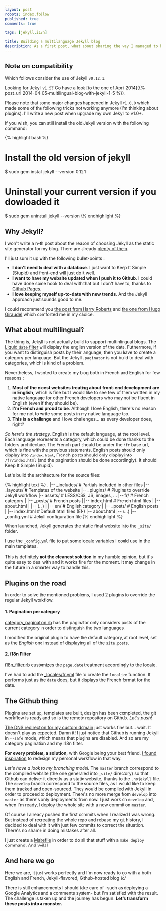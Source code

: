```yaml
---
layout: post
robots: index,follow
published: true
comments: true

tags: [jekyll,i18n]

title: Building a multilanguage Jekyll blog
description: As a first post, what about sharing the way I managed to build this blog? Having a both english and french Jekyll website is not that hard, but you have to care about some crucial points.
---
```


## <span class="icon-info"></span> Note on compatibility

Which follows consider the use of Jekyll `v0.12.1`.

Looking for Jekyll `v1.5`? Go have a look [to the one of April 2014]({% post_url 2014-04-05-multilingual-blog-with-jekyll-1-5 %}).

Please note that some major changes happened in Jekyll `v1.0.0` which made some of the following tricks not working anymore (I'm thinking about plugins). I'll write a new post when upgrade my own Jekyll to v1.0+.

If you wish, you can still install the old Jekyll version with the following command:

{% highlight bash %}
# Install the old version of jekyll
$ sudo gem install jekyll --version 0.12.1

# Uninstall your current version if you dowloaded it
$ sudo gem uninstall jekyll --version <your current version>
{% endhighlight %}


## Why Jekyll?
I won't write a n-th post about the reason of choosing Jekyll as the static site generator for my blog. There are already [plenty of them](https://www.google.fr/search?q=moving+blog+to+jekyll).

I'll just sum it up with the following bullet-points :

- **I don't need to deal with a database**. I just want to Keep It Simple (Stupid) and front-end will just do it well.
- **I want to have my website updated when I push it to Github**. I could have done some hook to deal with that but I don't have to, thanks to [Github Pages](https://help.github.com/categories/20/articles).
- **I love keeping myself up-to-date with new trends**. And the Jekyll approach just sounds good to me.

I could recommend you [the post from Harry Roberts](http://csswizardry.com/2012/12/a-new-css-wizardry/) and [the one from Hugo Giraudel](http://hugogiraudel.com/2013/02/21/jekyll) which comforted me in my choice.

## What about multilingual?
The thing is, Jekyll is not actually build to support multinlingual blogs. The [Liquid `date` filter](http://liquid.rubyforge.org/classes/Liquid/StandardFilters.html#M000012) will display the english version of the date.
Futhermore, if you want to distinguish posts by their language, then you have to create a category per language. But the Jekyll `.paginator` is not build to deal with categories, which is kind of a problem.

Nevertheless, I wanted to create my blog both in French and English for few reasons :

1. **Most of the nicest websites treating about front-end development are in English**, which is fine but I would like to see few of them written in my native language for other French developers who may not be fluent in English (even if they should be).
2. **I'm French and proud to be**. Although I love English, there's no reason for me not to write some posts in my native language too.
3. **This is a challenge** and I love challenges... as every developer does, right?

*So here's the strategy.*
English is the default language, at the root level.
Each language represents a category, which could be done thanks to the folders architecture.
The French part should be under the `/fr` base url, which is fine with the previous statements.
English posts should only display into `/index.html`, French posts should only display into `/fr/index.html` (and the pagination should be done accordingly).
It should Keep It Simple (Stupid).

Let's build the architecture for the source files:

{% highlight text %}
.
|-- _includes/      # Partials included in other files
|-- _layouts/       # Templates of the website
|-- _plugins/       # Plugins to override Jekyll workflow
|-- assets/         # LESS/CSS, JS, images, ...
|-- fr/             # French category
|   |-- _posts/     # French posts
|   |-- index.html  # French html files
|   |-- about.html
|   |-- (...)
|
|-- en/             # English category
|   |-- _posts/     # English posts
|
|-- index.html      # Default html files (EN)
|-- about.html
|-- (...)
|-- _config.yml     # Jekyll configuration file
{% endhighlight %}

When launched, Jekyll generates the static final website into the `_site/` folder.

<p class="islet">
    I use the <code>_config.yml</code> file to put some locale variables I could use in the main templates.<br><br>
    This is definitely <strong>not the cleanest solution</strong> in my humble opinion, but it's quite easy to deal with and it works fine for the moment. It may change in the future in a smarter way to handle this.
</p>

## Plugins on the road
In order to solve the mentioned problems, I used 2 plugins to override the regular Jekyll workflow.

#### 1. Pagination per category
[category_pagination.rb](https://github.com/nicoespeon/nicoespeon.github.io/blob/develop/_plugins/category_pagination.rb) has the paginator only considers posts of the current category in order to distinguish the two languages.

I modified the original plugin to have the default category, at root level, set as the *English* one instead of displaying all of the `site.posts`.

#### 2. i18n Filter
[i18n_filter.rb](https://github.com/nicoespeon/nicoespeon.github.io/blob/develop/_plugins/i18n_filter.rb) customizes the `page.date` treatment accordingly to the locale.

I've had to add the [\_locales/fr.yml](https://github.com/nicoespeon/nicoespeon.github.io/blob/develop/_locales/fr.yml) file to create the `localize` function. It performs just as the `date` does, but it displays the French format for the date.

## The Github thing

Plugins are set up, templates are built, design has been completed, the git workflow is ready and so is the remote repository on Github. *Let's push!*

[The DNS redirection for my custom domain](https://help.github.com/articles/setting-up-a-custom-domain-with-pages) just works fine but... wait. It doesn't play as expected.
Damn it! I just notice that Github is running Jekyll in `--safe` mode, which means that plugins are disabled. And so are my category pagination and my i18n filter.

**For every problem, a solution**, with Google being your best friend. [I found inspiration](http://charliepark.org/jekyll-with-plugins/) to redesign my personal workflow in that way.

*Let's have a look to my branching model.*
The `master` branch correspond to the compiled website (the one generated into `_site/` directory) so that Github can deliver it directly as a static website, thanks to the `.nojekyll` file.
The `develop` branch correspond to the source files, as I would like to keep them tracked and open-sourced. They would be compiled with Jekyll in order to proceed to deployment.
There's no more merge from `develop` into `master` as there's only deployments from now. I just work on `develop` and, when I'm ready, I deploy the whole site with a new commit on `master`.

<p class="islet">
    Of course I already pushed the first commits when I realized I was wrong. But instead of recreating the whole repo and rebase my git history, I decided to deal with it with just few commits to correct the situation. There's no shame in doing mistakes after all.
</p>

I just create a [Makefile](https://github.com/nicoespeon/nicoespeon.github.io/blob/develop/Makefile) in order to do all that stuff with a `make deploy` command. And voilà!

## And here we go

Here we are, it just works perfectly and I'm now ready to go with a both English and French, Jekyll-flavored, Github-hosted blog *\o/*

There is still enhancements I should take care of -such as deploying a Google Analytics and a comments system- but I'm satisfied with the result. The challenge is taken up and the journey has begun. **Let's transform these posts into a monster.**

